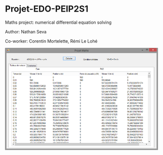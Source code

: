 # Projet-EDO-PEIP2S1
Maths project: numerical differential equation solving

Author: Nathan Seva

Co-worker: Corentin Mortelette, Rémi Le Lohé



![screenshot](projet-edo-peip2s1.png)
